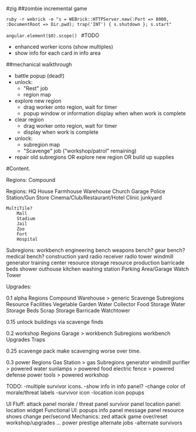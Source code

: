 #zig
##zombie incremental game

`
ruby -r webrick -e "s = WEBrick::HTTPServer.new(:Port => 8000, :DocumentRoot => Dir.pwd); trap('INT') { s.shutdown }; s.start"
`

`
angular.element($0).scope() 
`
#TODO

* enhanced worker icons (show multiples) 
* show info for each card in info area
 
##mechanical walkthrough
- battle popup (dead!)
- unlock:
    + "Rest" job
    + region map
- explore new region
    + drag worker onto region, wait for timer
    + popup window or information display when when work is complete
- clear region 
    + drag worker onto region, wait for timer
    + display when work is complete
- unlock:
    + subregion map
    + "Scavenge" job ("workshop/patrol" remaining)
- repair old subregions OR explore new region OR build up supplies


#Content.

Regions:
    Compound

Regions:
    HQ
    House
    Farmhouse
    Warehouse
    Church
    Garage
    Police Station/Gun Store
    Cinema/Club/Restaurant/Hotel
    Clinic
    junkyard

    MultiTile?
        Mall
        Stadium
        Jail
        Zoo
        Fort
        Hospital

Subregions:
    workbench
    engineering bench
    weapons bench?
    gear bench?
    medical bench?
    construction yard
    radio receiver
    radio tower
    windmill
    generator
    training center
    resource storage
    resource production
    barricade
    beds
    shower
    outhouse
    kitchen
    washing station
    Parking Area/Garage
    Watch Tower

Upgrades:


0.1 alpha
    Regions
        Compound
        Warehouse > generic Scavenge
    Subregions
        Resource Facilities
            Vegetable Garden
            Water Collector
            Food Storage
            Water Storage
            Beds
            Scrap Storage
        Barricade
        Watchtower

0.15
    unlock buildings via scavenge finds

0.2 workshop
    Regions
        Garage > workbench
    Subregions
        workbench
    Upgrades
        Traps

0.25 scavenge pack
    make scavenging worse over time.

0.3 power
    Regions
        Gas Station > gas
    Subregions
        generator
        windmill
        purifier > powered water
        sunlamps > powered food
        electric fence > powered defense
        power tools > powered workshop


TODO:
-multiple survivor icons.
-show info in info panel?
-change color of morale/threat labels
-survivor icon
-location icon
popups


UI Fluff:
    attack panel
    morale / threat panel
    survivor panel
    location panel:
        location widget
Functional UI:
    popups
    info panel
    message panel
    resource shows change per/second
Mechanics:
    zed attack
    game over/reset
    workshop/upgrades
    ...
    power
    prestige
    alternate jobs
    -alternate survivors








